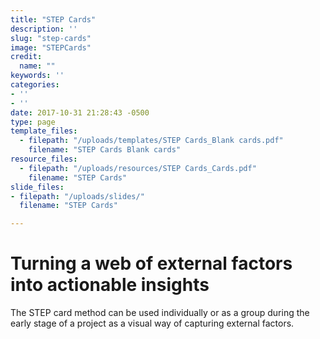 ```yaml
---
title: "STEP Cards"
description: ''
slug: "step-cards"
image: "STEPCards"
credit:
  name: ""
keywords: ''
categories:
- ''
- ''
date: 2017-10-31 21:28:43 -0500
type: page
template_files:
  - filepath: "/uploads/templates/STEP Cards_Blank cards.pdf"
    filename: "STEP Cards Blank cards"
resource_files:
  - filepath: "/uploads/resources/STEP Cards_Cards.pdf"
    filename: "STEP Cards"
slide_files:
- filepath: "/uploads/slides/"
  filename: "STEP Cards"

---
```

# Turning a web of external factors into actionable insights

The STEP card method can be used individually or as a group during the early stage of a project as a visual way of capturing external factors.

